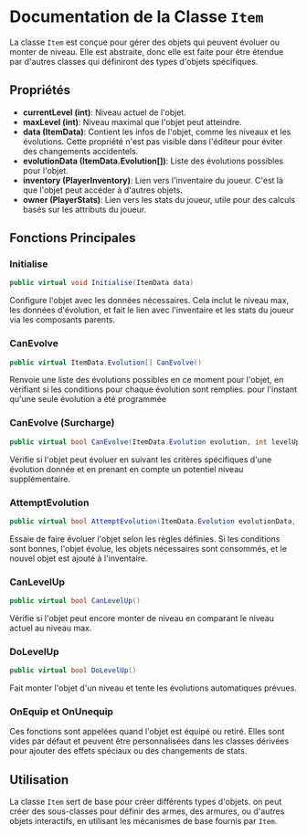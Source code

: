 # Documentation de la Classe `Item`

La classe `Item` est conçue pour gérer des objets qui peuvent évoluer ou monter de niveau. Elle est abstraite, donc elle est faite pour être étendue par d'autres classes qui définiront des types d'objets spécifiques.

## Propriétés

- **currentLevel (int)**: Niveau actuel de l'objet.
- **maxLevel (int)**: Niveau maximal que l'objet peut atteindre.
- **data (ItemData)**: Contient les infos de l'objet, comme les niveaux et les évolutions. Cette propriété n'est pas visible dans l'éditeur pour éviter des changements accidentels.
- **evolutionData (ItemData.Evolution[])**: Liste des évolutions possibles pour l'objet.
- **inventory (PlayerInventory)**: Lien vers l'inventaire du joueur. C'est là que l'objet peut accéder à d'autres objets.
- **owner (PlayerStats)**: Lien vers les stats du joueur, utile pour des calculs basés sur les attributs du joueur.

## Fonctions Principales

### Initialise

```csharp
public virtual void Initialise(ItemData data)
```
Configure l'objet avec les données nécessaires. Cela inclut le niveau max, les données d'évolution, et fait le lien avec l'inventaire et les stats du joueur via les composants parents.

### CanEvolve

```csharp
public virtual ItemData.Evolution[] CanEvolve()
```
Renvoie une liste des évolutions possibles en ce moment pour l'objet, en vérifiant si les conditions pour chaque évolution sont remplies. pour l'instant qu'une seule évolution a été programmée

### CanEvolve (Surcharge)

```csharp
public virtual bool CanEvolve(ItemData.Evolution evolution, int levelUpAmount = 1)
```
Vérifie si l'objet peut évoluer en suivant les critères spécifiques d'une évolution donnée et en prenant en compte un potentiel niveau supplémentaire.

### AttemptEvolution

```csharp
public virtual bool AttemptEvolution(ItemData.Evolution evolutionData, int levelUpAmount = 1)
```
Essaie de faire évoluer l'objet selon les règles définies. Si les conditions sont bonnes, l'objet évolue, les objets nécessaires sont consommés, et le nouvel objet est ajouté à l'inventaire.

### CanLevelUp

```csharp
public virtual bool CanLevelUp()
```
Vérifie si l'objet peut encore monter de niveau en comparant le niveau actuel au niveau max.

### DoLevelUp

```csharp
public virtual bool DoLevelUp()
```
Fait monter l'objet d'un niveau et tente les évolutions automatiques prévues.

### OnEquip et OnUnequip

Ces fonctions sont appelées quand l'objet est équipé ou retiré. Elles sont vides par défaut et peuvent être personnalisées dans les classes dérivées pour ajouter des effets spéciaux ou des changements de stats.

## Utilisation

La classe `Item` sert de base pour créer différents types d'objets. on peut créer des sous-classes pour définir des armes, des armures, ou d'autres objets interactifs, en utilisant les mécanismes de base fournis par `Item`.
